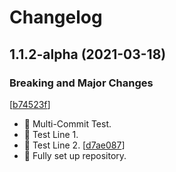 # Changelog

<a name="1.1.2-alpha"></a>
## 1.1.2-alpha (2021-03-18)

### Breaking and Major Changes

[[b74523f](https://github.com/TheHeadmaster/XVTwiddle/commit/b74523fbde17c877a758a76c7509cfc3a21e5083)]
- 🎉 Multi-Commit Test. 
- 🎉 Test Line 1. 
- 🎉 Test Line 2.
[[d7ae087](https://github.com/TheHeadmaster/XVTwiddle/commit/d7ae0878ea8924305b76864dd517fa1e4ec53692)]
- 🎉 Fully set up repository.




